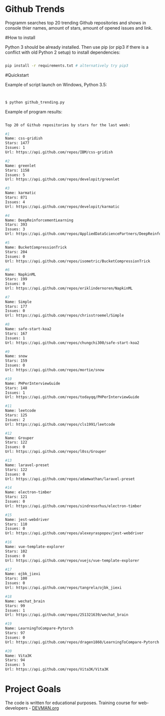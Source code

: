 # Github Trends

Programm searches top 20 trending Github repositories and shows in console thier names, amount of stars, amount of opened issues and link.

#How to install

Python 3 should be already installed. Then use pip (or pip3 if there is a conflict with old Python 2 setup) to install dependencies:

```bash

pip install -r requirements.txt # alternatively try pip3

```

#Quickstart

Example of script launch on Windows, Python 3.5:


``` bash


$ python github_trending.py


```

Example of program results:

```bash

Top 20 of Github repositories by stars for the last week:

#1
Name: css-gridish
Stars: 1477
Issues: 1
Url: https://api.github.com/repos/IBM/css-gridish

#2
Name: greenlet
Stars: 1158
Issues: 5
Url: https://api.github.com/repos/developit/greenlet

#3
Name: karmatic
Stars: 871
Issues: 4
Url: https://api.github.com/repos/developit/karmatic

#4
Name: DeepReinforcementLearning
Stars: 393
Issues: 3
Url: https://api.github.com/repos/AppliedDataSciencePartners/DeepReinforcementLearning

#5
Name: BucketCompressionTrick
Stars: 204
Issues: 0
Url: https://api.github.com/repos/isometric/BucketCompressionTrick

#6
Name: NapkinML
Stars: 199
Issues: 0
Url: https://api.github.com/repos/eriklindernoren/NapkinML

#7
Name: Simple
Stars: 177
Issues: 0
Url: https://api.github.com/repos/chrisstroemel/Simple

#8
Name: safe-start-koa2
Stars: 167
Issues: 1
Url: https://api.github.com/repos/chungchi300/safe-start-koa2

#9
Name: snow
Stars: 159
Issues: 0
Url: https://api.github.com/repos/mortie/snow

#10
Name: PHPerInterviewGuide
Stars: 148
Issues: 1
Url: https://api.github.com/repos/todayqq/PHPerInterviewGuide

#11
Name: leetcode
Stars: 125
Issues: 2
Url: https://api.github.com/repos/cls1991/leetcode

#12
Name: Grouper
Stars: 122
Issues: 0
Url: https://api.github.com/repos/l0ss/Grouper

#13
Name: laravel-preset
Stars: 122
Issues: 0
Url: https://api.github.com/repos/adamwathan/laravel-preset

#14
Name: electron-timber
Stars: 121
Issues: 0
Url: https://api.github.com/repos/sindresorhus/electron-timber

#15
Name: jest-webdriver
Stars: 110
Issues: 0
Url: https://api.github.com/repos/alexeyraspopov/jest-webdriver

#16
Name: vue-template-explorer
Stars: 102
Issues: 0
Url: https://api.github.com/repos/vuejs/vue-template-explorer

#17
Name: ojbk_jiexi
Stars: 100
Issues: 0
Url: https://api.github.com/repos/tangrela/ojbk_jiexi

#18
Name: wechat_brain
Stars: 99
Issues: 1
Url: https://api.github.com/repos/251321639/wechat_brain

#19
Name: LearningToCompare-Pytorch
Stars: 97
Issues: 0
Url: https://api.github.com/repos/dragen1860/LearningToCompare-Pytorch

#20
Name: Vita3K
Stars: 94
Issues: 5
Url: https://api.github.com/repos/Vita3K/Vita3K

```


# Project Goals

The code is written for educational purposes. Training course for web-developers - [DEVMAN.org](https://devman.org)

